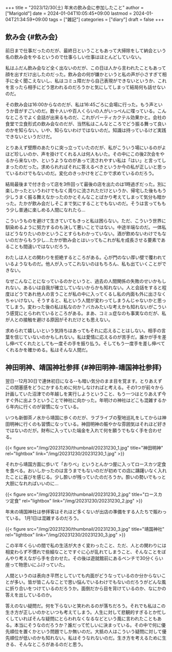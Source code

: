 +++
title = "2023/12/30(土) 年末の飲み会に参加したこと"
author = ["Marigold"]
date = 2024-01-04T10:05:45+09:00
lastmod = 2024-01-04T21:34:59+09:00
tags = ["雑記"]
categories = ["diary"]
draft = false
+++

## 飲み会 {#飲み会}

前日まで仕事だったのだが、最終日ということもあって大掃除をして納会という名の飲み会をやるというので仕事らしい仕事はほとんどしていない。

私はふだん飲み会など全く出ないのだが、この日は人から言われたこともあって顔を出すだけ出したのだった。飲み会の何が嫌かというと私の声が小さすぎて相手に全く聞こえないし、私はコミュ障だから自己表現ができないというか、これを言ったら相手にどう思われるのだろうかと気にしてしまって結局何も話せないのだ。

その飲み会は16:00からなのだが、私は16:45ごろに会場に行った。もう声というか音がすごいのだ。数十人いや百人くらいの人がいっぺんに喋っている。こんなところでよく会話が出来るものだ、これがパーティカクテル効果かと。会社の食堂で立食形式の飲み会なのだが、当然私はこんなところでどう振る舞って良いのかを知らない。いや、知らないわけではないのだ。知識は持っているけど実践できないというだけだ。

とりあえず壁際のあたりに突っ立っていたのだが、私がこういう場にいるのがよほど珍しいのか、声を掛けてくれる人は何人もいた。その中にこの後2次会をやるから来ないか、というようなのがあって流されやすい私は「はい」と言ってしまったのだった。求められればそれに答えるべきというか今の私が正しいと思っているわけでもないのだ。変化のきっかけをどこかで求めているのだろう。

結局最後まで付き合って店を3件回って最後の店を出たのは1時過ぎだった。別に楽しかったというわけでもなく周りに流されただけというか、帰宅した後ももう少しうまく振る舞えなかったのかとそんなことばかり考えてしまって気分も暗かった。たかが飲み会だしそこまで気にすることでもないのだ。そうは言ってももう少し普通に楽しめる人間になれたら...

こういうものを避けて生きていてもきっと私は困らない。ただ、こういう世界に馴染めるように努力するのも決して悪いことではない。中途半端なのだ。一体私はどうなりたいのかということすらもわかっていない。酒が飲めないわけでもないのだからもう少し...たかが飲み会とはいってもこれが私を成長させる要素であることも間違いではないだろう。

わたしは人との関わりを拒絶するところがある。心が門のない厚い壁で覆われているようなものだ。他人が入ってこれないのはもちろん、私も出ていくことができない。

なぜこんなことになっているのかというと、過去の人間関係の失敗のせいかもしれない。あるいは自我が確立していないからかも知れない。人と会話をすると程度はどうであれ他人の言うことが私の中に入ってくるし私の内面も外に出さなくちゃいけない。そうすると、私という人間が変わってしまうんじゃないかと思ってしまう。変わった後の私は私なのか？バカみたいな考えかも知れないがこういう感覚にとらわれているところがある。まあ、コミュ症なのも事実なのだが、私が人との接触を避ける原因がそれだけとも思えない。

求められて嬉しいという気持ちはあってもそれに応えることはしない。相手の言葉を信じていないのかもしれない。私は愛情に応えるのが苦手だ。誰かが手を差し伸べてくれたとしても一度その手を振り払う。そしてもう一度手を差し伸べてくれるかを確かめる。私はそんな人間だ。


## 神田明神、靖国神社参拝 {#神田明神-靖国神社参拝}

翌日--12月30日で連休初日になる--も暗い気分のまま目を覚ます。とりあえずこの閉塞感をどうにかするために何かしなければと考える。その1つが前々から計画していた沼津での年越しを実行しようということ、もう一つはとりあえず今すぐ外に出ようということで神社に向かった。年明けの神社はどこも混雑するから年内に行くのが習慣になっている。

いつも新御茶ノ水から靖国に歩くのだが、ラブライブの聖地巡礼をしてからは神田明神に行くのも習慣になっている。神田明神の賑やかな雰囲気はそれほど好きではないのだが。財布に入っていた端金を入れて何を願うでもなく手を合わせる。

{{< figure src="/img/20231230/thumbnail/20231230_1.jpg" title="神田明神" rel="lightbox" link="/img/20231230/20231230_1.jpg" >}}

それから靖国方面に歩いて「おりべ」というとんかつ屋に入ってロースカツ定食を食べる。おいしかったのは言うまでもないのだが初めての店に躊躇いなく入れたことに喜びを感じる。少し酔いが残っていたのだろうか。酔いの勢いでもっと大胆になれればいいのに...

{{< figure src="/img/20231230/thumbnail/20231230_2.jpg" title="ロースカツ定食" rel="lightbox" link="/img/20231230/20231230_2.jpg" >}}

年末の靖国神社は参拝客はそれほど多くないが出店の準備をする人たちで賑わっている。
1月1日は混雑するのだろう。

{{< figure src="/img/20231230/thumbnail/20231230_3.jpg" title="靖国神社" rel="lightbox" link="/img/20231230/20231230_3.jpg" >}}

この半年くらいの間で私の生活が大きく変わったこと、ただ、人との関わりには相変わらず不慣れで些細なことですぐに心が乱れてしまうこと、そんなことをぼんやり考えながら手を合わせた。その後は遊就館前にあるベンチで30分くらい座って物思いにふけっていた。

人間というのは表向き平然としていても内面がどうなっているのか分からないことが多い。皆が皆こんなことで思い悩んでいるわけでもないのだろうがどんな風に折り合いをつけているのだろうか。面倒だから目を背けているのか、なにかの答えを出しているのか。

答えのない疑問だ。何を下らないと笑われるのが落ちだろう。それでも私はこの生き方が正しいのかといつも考えてしまう。人生に対して悲観的すぎるとか忙しくしていればそんな疑問にとらわれなくなるなどという風に言われたこともある。本当にそうなのだろうか？誰だって忙しいに決まっている。その中で何に優先順位を置くかという問題でしか無いのだ。大抵の人はこういう疑問に対して優先順位が低いのかも知れない。私はそうなれないのだ。生き方を考えるために生きる、そんなところがあるのだと思う。
